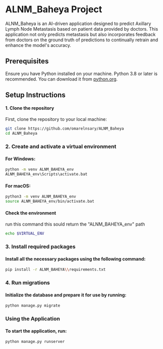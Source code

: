 # ALNM_Baheya Project

ALNM_Baheya is an AI-driven application designed to predict Axillary Lymph Node Metastasis based on patient data provided by doctors. This application not only predicts metastasis but also incorporates feedback from doctors on the ground truth of predictions to continually retrain and enhance the model's accuracy.

## Prerequisites

Ensure you have Python installed on your machine. Python 3.8 or later is recommended. You can download it from [python.org](https://www.python.org/downloads/).

## Setup Instructions

#### 1. Clone the repository

First, clone the repository to your local machine:

```bash
git clone https://github.com/omarelnsary/ALNM_Baheya
cd ALNM_Baheya
```

### 2. Create and activate a virtual environment

#### For Windows:

```cmd
python -m venv ALNM_BAHEYA_env
ALNM_BAHEYA_env\Scripts\activate.bat
```

#### For macOS:

```bash
python3 -m venv ALNM_BAHEYA_env
source ALNM_BAHEYA_env/bin/activate.bat
```

#### Check the environment

run this command this sould return the "ALNM_BAHEYA_env" path

```bash
echo $VIRTUAL_ENV
```

### 3. Install required packages

#### Install all the necessary packages using the following command:

```bash
pip install -r ALNM_BAHEYA\\requirements.txt
```

### 4. Run migrations

#### Initialize the database and prepare it for use by running:

```bash
python manage.py migrate
```

### Using the Application

#### To start the application, run:

```bash
python manage.py runserver
```
